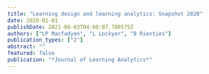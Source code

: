 ```yaml
---
title: "Learning design and learning analytics: Snapshot 2020"
date: 2020-01-01
publishDate: 2021-08-03T04:08:07.780575Z
authors: ["LP Macfadyen", "L Lockyer", "B Rienties"]
publication_types: ["2"]
abstract: ""
featured: false
publication: "*Journal of Learning Analytics*"
---
```


